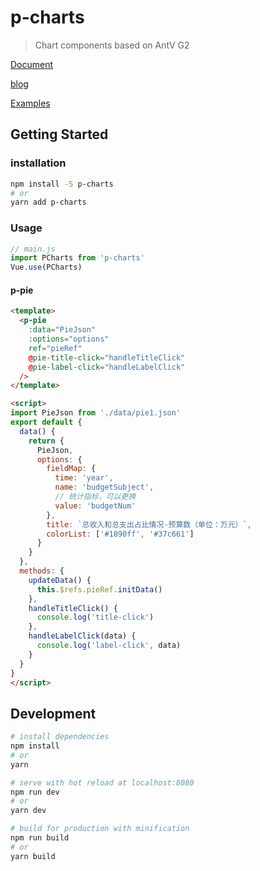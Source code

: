 # p-charts

> Chart components based on AntV G2

[Document](https://juejin.im/post/6866330015970099208/)

[blog](http://silianpan.cn/index.php/2020/08/29/p-charts/)

[Examples](http://silianpan.cn/p-charts)

## Getting Started

### installation

```bash
npm install -S p-charts
# or
yarn add p-charts
```

### Usage

```js
// main.js
import PCharts from 'p-charts'
Vue.use(PCharts)
```

#### p-pie

```html
<template>
  <p-pie
    :data="PieJson"
    :options="options"
    ref="pieRef"
    @pie-title-click="handleTitleClick"
    @pie-label-click="handleLabelClick"
  />
</template>

<script>
import PieJson from './data/pie1.json'
export default {
  data() {
    return {
      PieJson,
      options: {
        fieldMap: {
          time: 'year',
          name: 'budgetSubject',
          // 统计指标，可以更换
          value: 'budgetNum'
        },
        title: `总收入和总支出占比情况-预算数（单位：万元）`,
        colorList: ['#1890ff', '#37c661']
      }
    }
  },
  methods: {
    updateData() {
      this.$refs.pieRef.initData()
    },
    handleTitleClick() {
      console.log('title-click')
    },
    handleLabelClick(data) {
      console.log('label-click', data)
    }
  }
}
</script>
```

## Development

``` bash
# install dependencies
npm install
# or
yarn

# serve with hot reload at localhost:8080
npm run dev
# or
yarn dev

# build for production with minification
npm run build
# or
yarn build
```

